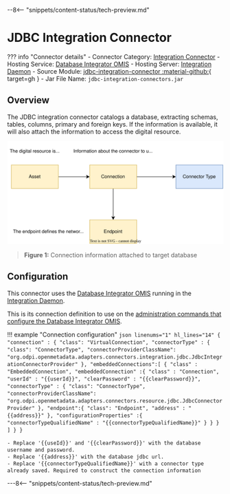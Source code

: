 <!-- SPDX-License-Identifier: CC-BY-4.0 -->
<!-- Copyright Contributors to the ODPi Egeria project. -->

--8<-- "snippets/content-status/tech-preview.md"

# JDBC Integration Connector

??? info "Connector details"
    - Connector Category: [Integration Connector](/connectors/#integration-connector)
    - Hosting Service: [Database Integrator OMIS](/services/omis/database-integrator/overview)
    - Hosting Server: [Integration Daemon](/concepts/integration-daemon)
    - Source Module: [jdbc-integration-connector :material-github:](https://github.com/odpi/egeria-database-connectors/tree/main/jdbc-integration-connector){ target=gh }
    - Jar File Name: `jdbc-integration-connectors.jar`

## Overview

The JDBC integration connector catalogs a database, extracting schemas, tables, columns, primary and foreign keys. If the information is available, it will also attach the information to access the digital resource.

![Figure 1](jdbc-integration-connector-connection-structure.svg)
> **Figure 1:** Connection information attached to target database

## Configuration

This connector uses the [Database Integrator OMIS](/services/omis/database-integrator/overview)
running in the [Integration Daemon](/concepts/integration-daemon).

This is its connection definition to use on the [administration commands that configure the Database Integrator OMIS](/guides/admin/servers/configuring-an-integration-daemon/#configure-the-integration-services).

!!! example "Connection configuration"
    ```json linenums="1" hl_lines="14"
    {
        "connection" : {
            "class": "VirtualConnection",
            "connectorType" : {
                "class": "ConnectorType",
                "connectorProviderClassName": "org.odpi.openmetadata.adapters.connectors.integration.jdbc.JdbcIntegrationConnectorProvider"
            },
            "embeddedConnections":[
                {
                    "class" : "EmbeddedConnection",
                    "embeddedConnection" :{
                        "class" : "Connection",
                        "userId" : "{{userId}}",
                        "clearPassword" : "{{clearPassword}}",
                        "connectorType" : {
                            "class": "ConnectorType",
                            "connectorProviderClassName": "org.odpi.openmetadata.adapters.connectors.resource.jdbc.JdbcConnectorProvider"
                        },
                        "endpoint":{
                            "class": "Endpoint",
                            "address" : "{{address}}"
                        },
                        "configurationProperties" :{
                            "connectorTypeQualifiedName" : "{{connectorTypeQualifiedName}}"
                        }
                    }
                }
            ]
        }
    }
    ```

    - Replace '{{useId}}' and '{{clearPassword}}' with the database username and password.
    - Replace '{{address}}' with the database jdbc url.
    - Replace '{{connectorTypeQualifiedName}}' with a connector type already saved. Required to construct the connection information   

---8<-- "snippets/content-status/tech-preview.md"